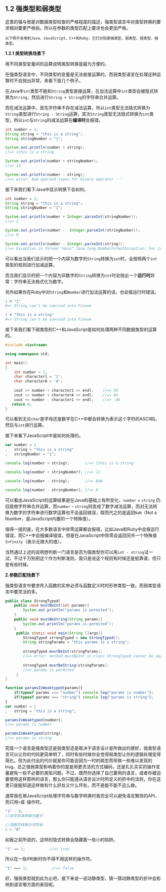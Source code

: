 ## 1.2 强类型和弱类型

这里的强与弱是对数据类型检查的严格程度的描述，强类型语言中对类型转换的要求相对要更严格些。所以在参数的类型匹配上要求也会更加严格。



    以下例子会用到Java、JavaScript、C++和Ruby，它们分别是强类型、弱类型、弱类型、强类型。

**1.2.1 类型转换场景下**

用不同类型变量间的运算说明类型转换是最为方便的。

在强类型语言中，不同类型的变量是无法直接运算的，而弱类型语言在处理这种运算时不会抛出异常，来看下面几个例子。
    
在Java中`int`类型不能和`String`类型直接运算，在加法运算中`int`类型会被隐式转换为`String`，然后进行`String + String`的字符串合并运算。

而在减法运算中，首先字符串不存在减法运算，所以`int`类型无法隐式转换为`String`类型进行`String - String`运算，其次`String`类型无法隐式转换为`int`类型，所以`int`与`String`的减法运算在**编译时**会报错。

```java
int number = 1;
String string = "this is a string";
String stringNumber = "1";

System.out.println(number + string);
//=> 1this is a string

System.out.println(number + stringNumber);
//=> 11

System.out.println(number - string);
//=> error: bad operand types for binary operator '-'
```
接下来我们看下Java中显示转换下会如何。

```java
int number = 1;
String string = "this is a string";
String stringNumber = "1";

System.out.println(number + Integer.parseInt(stringNumber));
//=> 2

System.out.println(number -  Integer.parseInt(stringNumber));
//=> 0

System.out.println(number - Integer.parseInt(string));
//=> Exception in thread "main" Java.lang.NumberFormatException: For input string: "this is a string"
```

可以看出当我们显示的把一个内容为数字的`String`转换为`int`时，会按照两个`int`类型的规则进行加减运算。

而当我们显示的把一个内容为非数字的`String`转换为`int`时会抛出一个**运行时**异常：字符串无法格式化为数字。

另外如果你在Ruby中对`String`和`Number`进行加法运算的话，也会报运行时错误。

```ruby
1 + "1"
#=> String can't be coerced into Fixnum

1 + "this is a string"
#=> String can't be coerced into Fixnum
```

接下来我们看下弱类型的C++和JavaScript是如何处理两种不同数据类型的运算的。

```c++
#include <iostream>

using namespace std;

int main()
{
    int number = 1;
    char character1 = '1';
    char characterA = 'A';
    
    cout << number + character1 << endl;    //=> 50
    cout << number + characterA << endl;    //=> 66
    cout << number - character1 << endl;    //=> -48
   return 0;
}
```
可以看到无论`char`是字母还是数字在C++中都会转换为表示这个字符的ASCII码，然后与`int`进行运算。

接下来看下JavaScript中是如何处理的。

```javascript
var number = 1
,   string = "this is a string"
,   stringNumber = "1";

console.log(number + string);       //=> 1this is a string

console.log(number + stringNumber); //=> 11 

console.log(number - string);       //=> NaN

console.log(number - stringNumber); //=> 0

```
可以看出JavaScript的运算结果是在Java的基础上有所变化，`number` + `string` 仍旧是做字符串合并运算，而`number` - `string`则变成了数字减法运算，而对无法转换为数字的字符串进行数学运算也不会返回错误，取而代之的是返回`NaN`（Not a Number，是JavaScript内置的一个特殊值）。

值得一提的是，在大多数语言中除零运算都会报错，比如Java和Ruby中会报运行错误，而C++中会报编译错误，但是在JavaScript中除零会返回另外一个特殊值`Infinity`（表示无限大的值）。

当然通过上述的说明想判断一门语言是否为强类型你可以用`int - string`试一试，不过千万别把这个作为判断准则，我只是说这个规则有时候还是挺靠谱，但只是有些时候。


**2.参数匹配场景下**

强类型语言中要求传入函数的实参必须与函数定义时的形参类型一致。而弱类型语言中要灵活的多。

```java
public class StrongTyped{
    public void mustBeInt(int params){
        System.out.println("params is permited"); 
    }
    public void mustBeString(String params){
        System.out.println("params is permited"); 
    }
     public static void main(String []args){
        StrongTyped strongTyped = new StrongTyped();
        String stringParams = "this params is a string";
        
        strongTyped.mustBeInt(stringParams);
        //=> error: method mustBeInt in class StrongTyped cannot be applied to given types:
        
        strongTyped.mustBeString(stringParams);
        //=> params is permited
     }
}
```
```javascript
function paramsIsWeaktyped(params){
    if(typeof params === "number") console.log("params is number");
    if(typeof params === "string") console.log("params is string");
}
var number = 1
,   string = "this is a string";

paramsIsWeaktyped(number);
//=> params is number

paramsIsWeaktyped(string);
//=> params is string
```



究竟一个语言是强类型还是弱类型还是取决于语言设计是所做出的便好，弱类型语言可以让你的代码更简单明了，同时有些时候你会觉得弱类型让你的逻辑处理变得简化。但为此付出的代价就是你可能会因为一时的疏忽而导致一些难以发现的bug。总之强弱类型影响着你的是是用更灵活的方式编码，还是扎扎实实的操作变量避免一些不必要的类型问题。不过，既然你选择了自己要用的语言，或者你被迫要使用这样那样的语言，那么你只能遵从语言设计时所定义的折中的法则，你在这里只是能知道这样做有什么好处又什么坏处，而不是能不能不这么做。

通常我在用JavaScript处理字符串与数字转换时我完全可以避免语言繁琐的API，而只用`+`或`-`操作符。

```javascript
"1" - 0;
//将字符串转换为数字

//将数字转换为字符串
1 + "0"
```
如我之前所说的，这样的隐式转换会隐藏着一些小的陷阱。
```javascript
"1" == 1;           //=> true
```
所以在一些if判断时你不得不用这样的操作符。
```javascript
"1" === 1;           //=> false
```
好，强弱类型就到此为止吧，接下来说一说动静类型，猜一猜动静类型的折中会影响到语言哪方面的表现呢。
